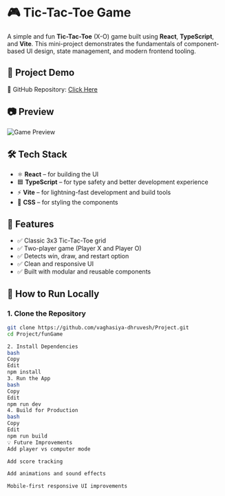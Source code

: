 # 🎮 Tic-Tac-Toe Game

A simple and fun **Tic-Tac-Toe** (X-O) game built using **React**, **TypeScript**, and **Vite**. This mini-project demonstrates the fundamentals of component-based UI design, state management, and modern frontend tooling.

## 🚀 Project Demo

🔗 GitHub Repository: [Click Here](https://github.com/vaghasiya-dhruvesh/Project.git)

## 📷 Preview

![Game Preview](public/image.png)  

## 🛠️ Tech Stack

- ⚛️ **React** – for building the UI
- 🟦 **TypeScript** – for type safety and better development experience
- ⚡ **Vite** – for lightning-fast development and build tools
- 🎨 **CSS** – for styling the components



## 🎯 Features

- ✅ Classic 3x3 Tic-Tac-Toe grid
- ✅ Two-player game (Player X and Player O)
- ✅ Detects win, draw, and restart option
- ✅ Clean and responsive UI
- ✅ Built with modular and reusable components

## 🧩 How to Run Locally

### 1. Clone the Repository

```bash
git clone https://github.com/vaghasiya-dhruvesh/Project.git
cd Project/funGame

2. Install Dependencies
bash
Copy
Edit
npm install
3. Run the App
bash
Copy
Edit
npm run dev
4. Build for Production
bash
Copy
Edit
npm run build
💡 Future Improvements
Add player vs computer mode

Add score tracking

Add animations and sound effects

Mobile-first responsive UI improvements